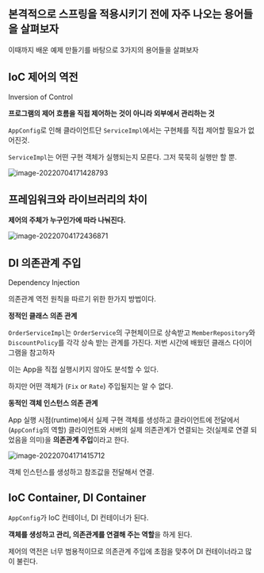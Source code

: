 ## 본격적으로 스프링을 적용시키기 전에 자주 나오는 용어들을 살펴보자

이때까지 배운 예제 만들기를 바탕으로 3가지의 용어들을 살펴보자

## IoC 제어의 역전

Inversion of Control

**프로그램의 제어 흐름을 직접 제어하는 것이 아니라 외부에서 관리하는 것**

```AppConfig```로 인해 클라이언트단 ```ServiceImpl```에서는 구현체를 직접 제어할 필요가 없어진것.

`ServiceImpl`는 어떤 구현 객체가 실행되는지 모른다. 그저 묵묵히 실행만 할 뿐.

![image-20220704171428793](https://user-images.githubusercontent.com/105288887/177117962-816d939e-4506-4b83-be11-cfe15d31b1fc.png)

## 프레임워크와 라이브러리의 차이

**제어의 주체가 누구인가에 따라 나눠진다.**

![image-20220704172436871](https://user-images.githubusercontent.com/105288887/177117973-29a67fcb-b5be-499e-8d0f-1718cc36e4dc.png)

## DI 의존관계 주입

Dependency Injection

의존관계 역전 원칙을 따르기 위한 한가지 방법이다.

**정적인 클래스 의존 관계**

`OrderServiceImpl`는 `OrderService`의 구현체이므로 상속받고 `MemberRepository`와 `DiscountPolicy`를 각각 상속 받는 관계를 가진다. 저번 시간에 배웠던 클래스 다이어그램을 참고하자

이는 App을 직접 실행시키지 않아도 분석할 수 있다.

하지만 어떤 객체가 (`Fix` or `Rate`) 주입될지는 알 수 없다.

**동적인 객체 인스턴스 의존 관계**

App 실행 시점(runtime)에서 실제 구현 객체를 생성하고 클라이언트에 전달에서(`AppConfig`의 역할) 클라이언트와 서버의 실제 의존관계가 연결되는 것(실제로 연결 되었음을 의미)을 **의존관계 주입**이라고 한다.

![image-20220704171415712](https://user-images.githubusercontent.com/105288887/177117976-840bfca2-b912-4eed-8d24-75ffc4bb0a51.png)

객체 인스턴스를 생성하고 참조값을 전달해서 연결.

## IoC Container, DI Container

`AppConfig`가 IoC 컨테이너, DI 컨테이너가 된다.

**객체를 생성하고 관리, 의존관계를 연결해 주는 역할**을 하게 된다.

제어의 역전은 너무 범용적이므로 의존관계 주입에 초점을 맞추어 DI 컨테이너라고 많이 불린다.
